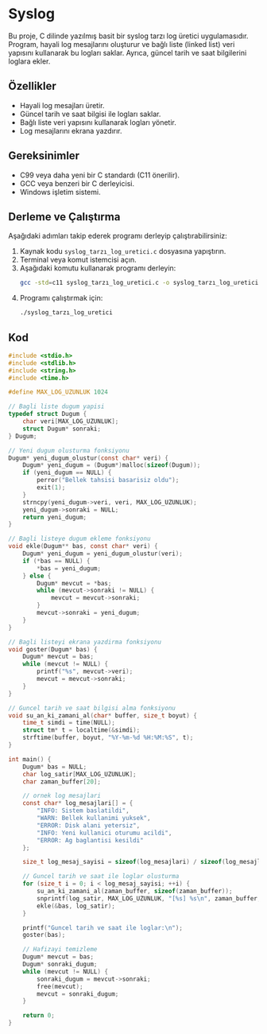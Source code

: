 # Syslog

Bu proje, C dilinde yazılmış basit bir syslog tarzı log üretici uygulamasıdır. Program, hayali log mesajlarını oluşturur ve bağlı liste (linked list) veri yapısını kullanarak bu logları saklar. Ayrıca, güncel tarih ve saat bilgilerini loglara ekler.

## Özellikler

- Hayali log mesajları üretir.
- Güncel tarih ve saat bilgisi ile logları saklar.
- Bağlı liste veri yapısını kullanarak logları yönetir.
- Log mesajlarını ekrana yazdırır.

## Gereksinimler

- C99 veya daha yeni bir C standardı (C11 önerilir).
- GCC veya benzeri bir C derleyicisi.
- Windows işletim sistemi.

## Derleme ve Çalıştırma

Aşağıdaki adımları takip ederek programı derleyip çalıştırabilirsiniz:

1. Kaynak kodu `syslog_tarzı_log_uretici.c` dosyasına yapıştırın.
2. Terminal veya komut istemcisi açın.
3. Aşağıdaki komutu kullanarak programı derleyin:
    ```sh
    gcc -std=c11 syslog_tarzı_log_uretici.c -o syslog_tarzı_log_uretici
    ```
4. Programı çalıştırmak için:
    ```sh
    ./syslog_tarzı_log_uretici
    ```

## Kod

```c
#include <stdio.h>
#include <stdlib.h>
#include <string.h>
#include <time.h>

#define MAX_LOG_UZUNLUK 1024

// Bagli liste dugum yapisi
typedef struct Dugum {
    char veri[MAX_LOG_UZUNLUK];
    struct Dugum* sonraki;
} Dugum;

// Yeni dugum olusturma fonksiyonu
Dugum* yeni_dugum_olustur(const char* veri) {
    Dugum* yeni_dugum = (Dugum*)malloc(sizeof(Dugum));
    if (yeni_dugum == NULL) {
        perror("Bellek tahsisi basarisiz oldu");
        exit(1);
    }
    strncpy(yeni_dugum->veri, veri, MAX_LOG_UZUNLUK);
    yeni_dugum->sonraki = NULL;
    return yeni_dugum;
}

// Bagli listeye dugum ekleme fonksiyonu
void ekle(Dugum** bas, const char* veri) {
    Dugum* yeni_dugum = yeni_dugum_olustur(veri);
    if (*bas == NULL) {
        *bas = yeni_dugum;
    } else {
        Dugum* mevcut = *bas;
        while (mevcut->sonraki != NULL) {
            mevcut = mevcut->sonraki;
        }
        mevcut->sonraki = yeni_dugum;
    }
}

// Bagli listeyi ekrana yazdirma fonksiyonu
void goster(Dugum* bas) {
    Dugum* mevcut = bas;
    while (mevcut != NULL) {
        printf("%s", mevcut->veri);
        mevcut = mevcut->sonraki;
    }
}

// Guncel tarih ve saat bilgisi alma fonksiyonu
void su_an_ki_zamani_al(char* buffer, size_t boyut) {
    time_t simdi = time(NULL);
    struct tm* t = localtime(&simdi);
    strftime(buffer, boyut, "%Y-%m-%d %H:%M:%S", t);
}

int main() {
    Dugum* bas = NULL;
    char log_satir[MAX_LOG_UZUNLUK];
    char zaman_buffer[20];

    // ornek log mesajlari
    const char* log_mesajlari[] = {
        "INFO: Sistem baslatildi",
        "WARN: Bellek kullanimi yuksek",
        "ERROR: Disk alani yetersiz",
        "INFO: Yeni kullanici oturumu acildi",
        "ERROR: Ag baglantisi kesildi"
    };

    size_t log_mesaj_sayisi = sizeof(log_mesajlari) / sizeof(log_mesajlari[0]);

    // Guncel tarih ve saat ile loglar olusturma
    for (size_t i = 0; i < log_mesaj_sayisi; ++i) {
        su_an_ki_zamani_al(zaman_buffer, sizeof(zaman_buffer));
        snprintf(log_satir, MAX_LOG_UZUNLUK, "[%s] %s\n", zaman_buffer, log_mesajlari[i]);
        ekle(&bas, log_satir);
    }

    printf("Guncel tarih ve saat ile loglar:\n");
    goster(bas);

    // Hafizayi temizleme
    Dugum* mevcut = bas;
    Dugum* sonraki_dugum;
    while (mevcut != NULL) {
        sonraki_dugum = mevcut->sonraki;
        free(mevcut);
        mevcut = sonraki_dugum;
    }

    return 0;
}

 
